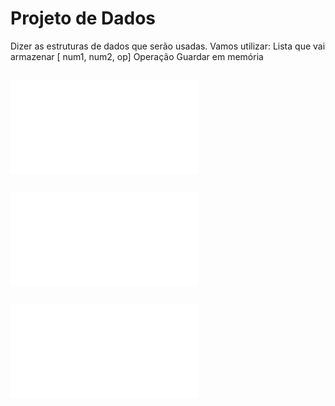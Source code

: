 # Projeto de Dados

Dizer as estruturas de dados que serão usadas.
Vamos utilizar:
Lista que vai armazenar [ num1, num2, op]
Operação
Guardar em memória


## ![projeto Conceitual](projConceitual.md)

## ![Projeto Lógico](projLogico.md)

## ![projeto Físico](projFisico.md)
